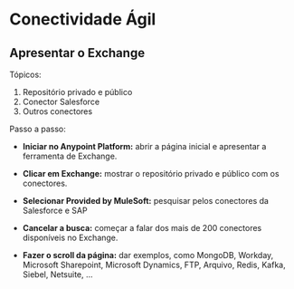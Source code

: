 Conectividade Ágil
====================

## Apresentar o Exchange ##

Tópicos:
1. Repositório privado e público
2. Conector Salesforce
3. Outros conectores

Passo a passo:

- **Iniciar no Anypoint Platform:** abrir a página inicial 
    e apresentar a ferramenta de Exchange.

- **Clicar em Exchange:** mostrar o repositório privado e
    público com os conectores.

- **Selecionar Provided by MuleSoft:** pesquisar pelos 
    conectores da Salesforce e SAP

- **Cancelar a busca:** começar a falar dos mais de 200
    conectores disponíveis no Exchange.

- **Fazer o scroll da página:** dar exemplos, como MongoDB,
    Workday, Microsoft Sharepoint, Microsoft Dynamics, 
    FTP, Arquivo, Redis, Kafka, Siebel, Netsuite, ...